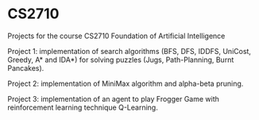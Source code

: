 # CS2710
Projects for the course CS2710 Foundation of Artificial Intelligence

Project 1: implementation of search algorithms (BFS, DFS, IDDFS, UniCost, Greedy, A* and IDA*) for solving puzzles (Jugs, Path-Planning, Burnt Pancakes).

Project 2: implementation of MiniMax algorithm and alpha-beta pruning.

Project 3: implementation of an agent to play Frogger Game with reinforcement learning technique Q-Learning.

